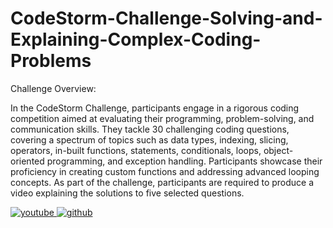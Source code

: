 # CodeStorm-Challenge-Solving-and-Explaining-Complex-Coding-Problems

Challenge Overview:

In the CodeStorm Challenge, participants engage in a rigorous coding competition aimed at evaluating their programming, problem-solving, and communication skills. They tackle 30 challenging coding questions, covering a spectrum of topics such as data types, indexing, slicing, operators, in-built functions, statements, conditionals, loops, object-oriented programming, and exception handling. Participants showcase their proficiency in creating custom functions and addressing advanced looping concepts. As part of the challenge, participants are required to produce a video explaining the solutions to five selected questions.

<a href="https://youtu.be/DNpfxfqYAgg?si=n20AxavzsV7-Semo" target="_blank">
<img src=https://img.shields.io/badge/youtube-%23EE4831.svg?&style=for-the-badge&logo=youtube&logoColor=white alt=youtube style="margin-bottom: 5px;" />
</a>  
<a href="https://github.com/rohitpaul09" target="_blank">
<img src=https://img.shields.io/badge/github-%2324292e.svg?&style=for-the-badge&logo=github&logoColor=white alt=github style="margin-bottom: 5px;" />
</a>

